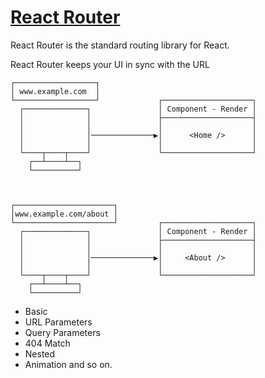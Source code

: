 # [React Router](https://reactrouter.com/web/guides/quick-start)

React Router is the standard routing library for React.

React Router keeps your UI in sync with the URL

```
┌──────────────────┐                                   
│ www.example.com  │                                   
└──────────────────┘             ┌────────────────────┐
  ┌──────────────┐               │ Component - Render │
  │              │               ├────────────────────┤
  │              │               │                    │
  │              │──────────────▶│      <Home />      │
  │              │               │                    │
  └────┬────┬────┘               └────────────────────┘
    ┌──┴────┴──┐                                       
    └──────────┘                                       
                                                       
                                                       
                                                       
┌──────────────────────┐                               
│www.example.com/about │                               
└──────────────────────┘         ┌────────────────────┐
  ┌──────────────┐               │ Component - Render │
  │              │               ├────────────────────┤
  │              │               │                    │
  │              │──────────────▶│     <About />      │
  │              │               │                    │
  └────┬────┬────┘               └────────────────────┘
    ┌──┴────┴──┐                                       
    └──────────┘                                                                           
```

- Basic
- URL Parameters
- Query Parameters
- 404 Match
- Nested 
- Animation and so on.
